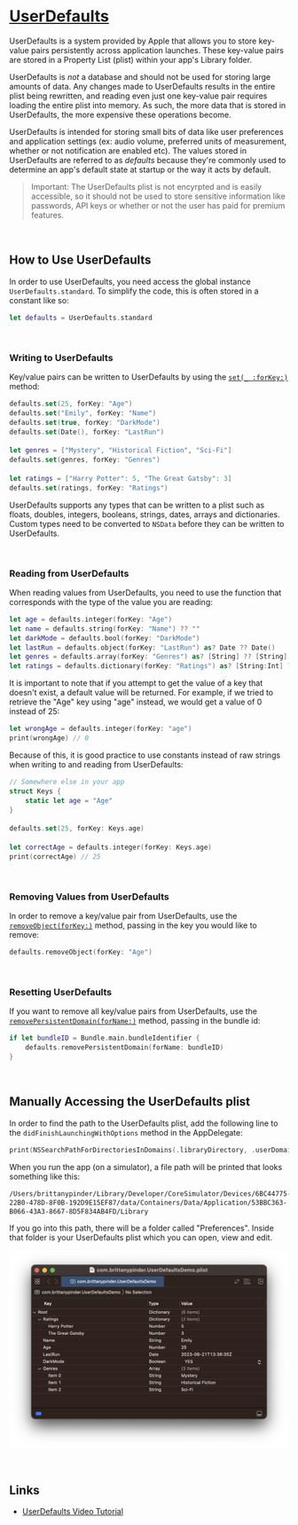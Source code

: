 # [UserDefaults](https://developer.apple.com/documentation/foundation/userdefaults)

UserDefaults is a system provided by Apple that allows you to store key-value pairs persistently across application launches. These key-value pairs are stored in a Property List (plist) within your app's Library folder.

UserDefaults is *not* a database and should not be used for storing large amounts of data. Any changes made to UserDefaults results in the entire plist being rewritten, and reading even just one key-value pair requires loading the entire plist into memory. As such, the more data that is stored in UserDefaults, the more expensive these operations become.

UserDefaults is intended for storing small bits of data like user preferences and application settings (ex: audio volume, preferred units of measurement, whether or not notification are enabled etc). The values stored in UserDefaults are referred to as *defaults* because they're commonly used to determine an app's default state at startup or the way it acts by default.

> Important: The UserDefaults plist is not encyrpted and is easily accessible, so it should not be used to store sensitive information like passwords, API keys or whether or not the user has paid for premium features.

<br/>

## How to Use UserDefaults

In order to use UserDefaults, you need access the global instance `UserDefaults.standard`. To simplify the code, this is often stored in a constant like so:

```swift
let defaults = UserDefaults.standard
```

<br/>

### Writing to UserDefaults

Key/value pairs can be written to UserDefaults by using the [`set(_ :forKey:)`](https://developer.apple.com/documentation/foundation/userdefaults/1414067-set) method:

```swift
defaults.set(25, forKey: "Age")
defaults.set("Emily", forKey: "Name")
defaults.set(true, forKey: "DarkMode")
defaults.set(Date(), forKey: "LastRun")

let genres = ["Mystery", "Historical Fiction", "Sci-Fi"]
defaults.set(genres, forKey: "Genres")

let ratings = ["Harry Potter": 5, "The Great Gatsby": 3]
defaults.set(ratings, forKey: "Ratings")
```

UserDefaults supports any types that can be written to a plist such as floats, doubles, integers, booleans, strings, dates, arrays and dictionaries. Custom types need to be converted to `NSData` before they can be written to UserDefaults.

<br/>

### Reading from UserDefaults

When reading values from UserDefaults, you need to use the function that corresponds with the type of the value you are reading:

```swift
let age = defaults.integer(forKey: "Age")
let name = defaults.string(forKey: "Name") ?? ""
let darkMode = defaults.bool(forKey: "DarkMode")
let lastRun = defaults.object(forKey: "LastRun") as? Date ?? Date()
let genres = defaults.array(forKey: "Genres") as? [String] ?? [String]()
let ratings = defaults.dictionary(forKey: "Ratings") as? [String:Int] ?? [String:Int]()
```

It is important to note that if you attempt to get the value of a key that doesn't exist, a default value will be returned. For example, if we tried to retrieve the "Age" key using "age" instead, we would get a value of 0 instead of 25:

```swift
let wrongAge = defaults.integer(forKey: "age")
print(wrongAge) // 0
```
Because of this, it is good practice to use constants instead of raw strings when writing to and reading from UserDefaults:

```swift
// Somewhere else in your app
struct Keys {
    static let age = "Age"
}

defaults.set(25, forKey: Keys.age)

let correctAge = defaults.integer(forKey: Keys.age)
print(correctAge) // 25
```

<br/>

### Removing Values from UserDefaults

In order to remove a key/value pair from UserDefaults, use the [`removeObject(forKey:)`](https://developer.apple.com/documentation/foundation/userdefaults/1411182-removeobject) method, passing in the key you would like to remove:

```swift
defaults.removeObject(forKey: "Age")
```

<br/>

### Resetting UserDefaults

If you want to remove all key/value pairs from UserDefaults, use the [`removePersistentDomain(forName:)`](https://developer.apple.com/documentation/foundation/userdefaults/1417339-removepersistentdomain) method, passing in the bundle id:

```swift
if let bundleID = Bundle.main.bundleIdentifier {
    defaults.removePersistentDomain(forName: bundleID)
}
```

<br/>

## Manually Accessing the UserDefaults plist

In order to find the path to the UserDefaults plist, add the following line to the `didFinishLaunchingWithOptions` method in the AppDelegate:

```swift
print(NSSearchPathForDirectoriesInDomains(.libraryDirectory, .userDomainMask, true).first! as String)
```
When you run the app (on a simulator), a file path will be printed that looks something like this:

```
/Users/brittanypinder/Library/Developer/CoreSimulator/Devices/6BC44775-22B0-478D-8F0B-192D9E15EF87/data/Containers/Data/Application/53BBC363-B066-43A3-8667-8D5F834AB4FD/Library
```
If you go into this path, there will be a folder called "Preferences". Inside that folder is your UserDefaults plist which you can open, view and edit.

![](images/0.png)

<br/>

## Links

* [UserDefaults Video Tutorial](https://www.youtube.com/watch?v=HxVOahmfwz0&ab_channel=PaulHudson)